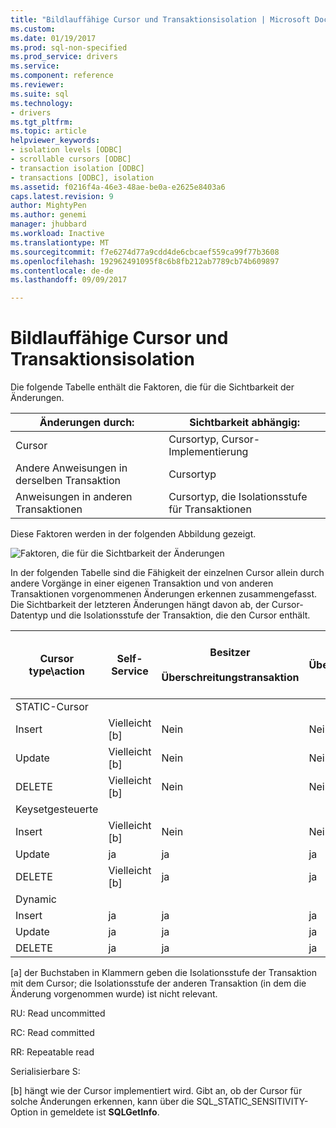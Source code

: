 ```yaml
---
title: "Bildlauffähige Cursor und Transaktionsisolation | Microsoft Docs"
ms.custom: 
ms.date: 01/19/2017
ms.prod: sql-non-specified
ms.prod_service: drivers
ms.service: 
ms.component: reference
ms.reviewer: 
ms.suite: sql
ms.technology:
- drivers
ms.tgt_pltfrm: 
ms.topic: article
helpviewer_keywords:
- isolation levels [ODBC]
- scrollable cursors [ODBC]
- transaction isolation [ODBC]
- transactions [ODBC], isolation
ms.assetid: f0216f4a-46e3-48ae-be0a-e2625e8403a6
caps.latest.revision: 9
author: MightyPen
ms.author: genemi
manager: jhubbard
ms.workload: Inactive
ms.translationtype: MT
ms.sourcegitcommit: f7e6274d77a9cdd4de6cbcaef559ca99f77b3608
ms.openlocfilehash: 192962491095f8c6b8fb212ab7789cb74b609897
ms.contentlocale: de-de
ms.lasthandoff: 09/09/2017

---
```

# <a name="scrollable-cursors-and-transaction-isolation"></a>Bildlauffähige Cursor und Transaktionsisolation
Die folgende Tabelle enthält die Faktoren, die für die Sichtbarkeit der Änderungen.  
  
|Änderungen durch:|Sichtbarkeit abhängig:|  
|----------------------|----------------------------|  
|Cursor|Cursortyp, Cursor-Implementierung|  
|Andere Anweisungen in derselben Transaktion|Cursortyp|  
|Anweisungen in anderen Transaktionen|Cursortyp, die Isolationsstufe für Transaktionen|  
  
 Diese Faktoren werden in der folgenden Abbildung gezeigt.  
  
 ![Faktoren, die für die Sichtbarkeit der Änderungen](../../../odbc/reference/develop-app/media/pr23.gif "pr23")  
  
 In der folgenden Tabelle sind die Fähigkeit der einzelnen Cursor allein durch andere Vorgänge in einer eigenen Transaktion und von anderen Transaktionen vorgenommenen Änderungen erkennen zusammengefasst. Die Sichtbarkeit der letzteren Änderungen hängt davon ab, der Cursor-Datentyp und die Isolationsstufe der Transaktion, die den Cursor enthält.  
  
|Cursor type\action|Self-Service|Besitzer<br /><br /> Überschreitungstransaktion|Adresszuweisungen<br /><br /> Überschreitungstransaktion<br /><br /> (RU[a])|Adresszuweisungen<br /><br /> Überschreitungstransaktion<br /><br /> (RC[a])|Adresszuweisungen<br /><br /> Überschreitungstransaktion<br /><br /> (RR[a])|Adresszuweisungen<br /><br /> Überschreitungstransaktion<br /><br /> (S[a])|  
|-------------------------|----------|-----------------|----------------------------------|----------------------------------|----------------------------------|---------------------------------|  
|STATIC-Cursor|||||||  
|Insert|Vielleicht [b]|Nein|Nein|Nein|Nein|Nein|  
|Update|Vielleicht [b]|Nein|Nein|Nein|Nein|Nein|  
|DELETE|Vielleicht [b]|Nein|Nein|Nein|Nein|Nein|  
|Keysetgesteuerte|||||||  
|Insert|Vielleicht [b]|Nein|Nein|Nein|Nein|Nein|  
|Update|ja|ja|ja|ja|Nein|Nein|  
|DELETE|Vielleicht [b]|ja|ja|ja|Nein|Nein|  
|Dynamic|||||||  
|Insert|ja|ja|ja|ja|ja|Nein|  
|Update|ja|ja|ja|ja|Nein|Nein|  
|DELETE|ja|ja|ja|ja|Nein|Nein|  
  
 [a] der Buchstaben in Klammern geben die Isolationsstufe der Transaktion mit dem Cursor; die Isolationsstufe der anderen Transaktion (in dem die Änderung vorgenommen wurde) ist nicht relevant.  
  
 RU: Read uncommitted  
  
 RC: Read committed  
  
 RR: Repeatable read  
  
 Serialisierbare S:  
  
 [b] hängt wie der Cursor implementiert wird. Gibt an, ob der Cursor für solche Änderungen erkennen, kann über die SQL_STATIC_SENSITIVITY-Option in gemeldete ist **SQLGetInfo**.

